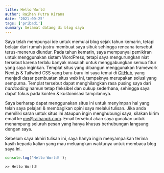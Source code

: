 ```yaml
---
title: Hello World
author: Raihan Putra Kirana
date: '2021-09-25'
tags: ['pribadi']
summary: Selamat datang di blog saya
---
```


Saya telah mempunyai ide untuk memulai blog sejak tahun kemarin, tetapi belajar dari rumah justru membuat saya sibuk sehingga rencana tersebut terus-menerus diundur. Pada tahun kemarin, saya mempunyai pemikiran untuk menggunakan sistem WordPress, tetapi saya mengurungkan niat tersebut karena terlalu banyak masalah untuk menggabungkan semua fitur yang saya inginkan. Templat situs yang dibangun menggunakan framework Next.js & Tailwind CSS yang baru-baru ini saya temui di [GitHub](https://github.com), yang menjadi dasar pembuatan situs web ini, tampaknya merupakan solusi yang sempurna. Templat tersebut dapat menghilangkan rasa pusing saya dari _hardcoding_ namun tetap fleksibel dan cukup sederhana, sehingga saya dapat fokus pada konten & kustomisasi tampilannya.

Saya berharap dapat menggunakan situs ini untuk menyimpan hal yang telah saya pelajari & membagikan opini saya melalui tulisan. Jika anda memiliki saran untuk situs ini ataupun ingin menghubungi saya, silakan kirim email ke [me@raihanpk.com](mailto:me@raihanpk.com). Email tersebut akan saya gunakan untuk menampung seluruh pesan yang hanya khusus berhubungan langsung dengan saya.

Sebelum saya akhiri tulisan ini, saya hanya ingin menyampaikan terima kasih kepada kalian yang mau meluangkan waktunya untuk membaca blog saya ini.

```javascript
console.log('Hello World!');
```
```
>> Hello World!
```